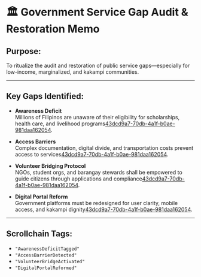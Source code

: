 # 🏛️ Government Service Gap Audit & Restoration Memo
## Purpose:
To ritualize the audit and restoration of public service gaps—especially for low-income, marginalized, and kakampi communities.

---

## Key Gaps Identified:

- **Awareness Deficit**  
  Millions of Filipinos are unaware of their eligibility for scholarships, health care, and livelihood programs[43dcd9a7-70db-4a1f-b0ae-981daa162054](https://opinion.inquirer.net/179611/making-public-services-work-for-the-poor?citationMarker=43dcd9a7-70db-4a1f-b0ae-981daa162054 "1").

- **Access Barriers**  
  Complex documentation, digital divide, and transportation costs prevent access to services[43dcd9a7-70db-4a1f-b0ae-981daa162054](https://opinion.inquirer.net/179611/making-public-services-work-for-the-poor?citationMarker=43dcd9a7-70db-4a1f-b0ae-981daa162054 "1").

- **Volunteer Bridging Protocol**  
  NGOs, student orgs, and barangay stewards shall be empowered to guide citizens through applications and compliance[43dcd9a7-70db-4a1f-b0ae-981daa162054](https://opinion.inquirer.net/179611/making-public-services-work-for-the-poor?citationMarker=43dcd9a7-70db-4a1f-b0ae-981daa162054 "1").

- **Digital Portal Reform**  
  Government platforms must be redesigned for user clarity, mobile access, and kakampi dignity[43dcd9a7-70db-4a1f-b0ae-981daa162054](https://www.opengovpartnership.org/wp-content/uploads/2025/03/Philippines-Open-Government-Journey-March-2025.pdf?citationMarker=43dcd9a7-70db-4a1f-b0ae-981daa162054 "2").

---

## Scrollchain Tags:
- `"AwarenessDeficitTagged"`
- `"AccessBarrierDetected"`
- `"VolunteerBridgeActivated"`
- `"DigitalPortalReformed"`
